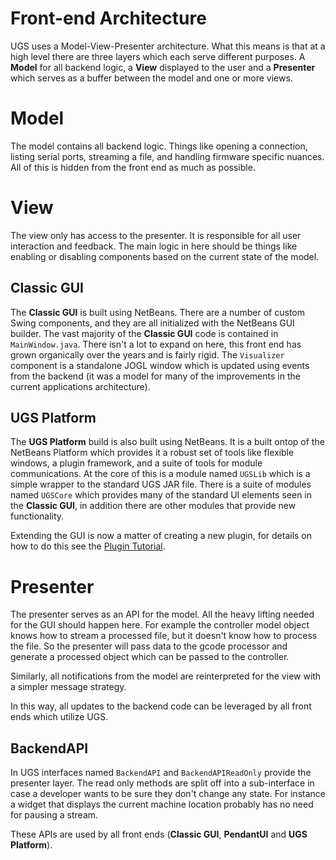 # Front-end Architecture

UGS uses a Model-View-Presenter architecture. What this means is that at a high
level there are three layers which each serve different purposes. A **Model**
for all backend logic, a **View** displayed to the user and a **Presenter**
which serves as a buffer between the model and one or more views.

# Model

The model contains all backend logic. Things like opening a connection, listing
serial ports, streaming a file, and handling firmware specific nuances. All of
this is hidden from the front end as much as possible.

# View

The view only has access to the presenter. It is responsible for all user
interaction and feedback. The main logic in here should be things like
enabling or disabling components based on the current state of the model.

## Classic GUI

The **Classic GUI** is built using NetBeans. There are a number of custom Swing
components, and they are all initialized with the NetBeans GUI builder. The
vast majority of the **Classic GUI** code is contained in `MainWindow.java`.
There isn't a lot to expand on here, this front end has grown organically over
the years and is fairly rigid. The `Visualizer` component is a standalone
JOGL window which is updated using events from the backend (it was a model for
many of the improvements in the current applications architecture).

## UGS Platform

The **UGS Platform** build is also built using NetBeans. It is a built ontop of
the NetBeans Platform which provides it a robust set of tools like flexible
windows, a plugin framework, and a suite of tools for module communications. At
the core of this is a module named `UGSLib` which is a simple wrapper to the
standard UGS JAR file. There is a suite of modules named `UGSCore` which
provides many of the standard UI elements seen in the **Classic GUI**, in
addition there are other modules that provide new functionality.

Extending the GUI is now a matter of creating a new plugin, for details on how
to do this see the [Plugin Tutorial](plugin.md).

# Presenter

The presenter serves as an API for the model. All the heavy lifting needed for
the GUI should happen here. For example the controller model object knows how
to stream a processed file, but it doesn't know how to process the file. So the
presenter will pass data to the gcode processor and generate a processed object
which can be passed to the controller.

Similarly, all notifications from the model are reinterpreted for the view with
a simpler message strategy.

In this way, all updates to the backend code can be leveraged by all front ends
which utilize UGS.

## BackendAPI

In UGS interfaces named `BackendAPI` and `BackendAPIReadOnly` provide the
presenter layer. The read only methods are split off into a sub-interface in
case a developer wants to be sure they don't change any state. For instance a
widget that displays the current machine location probably has no need for
pausing a stream.

These APIs are used by all front ends (**Classic GUI**, **PendantUI** and
**UGS Platform**).
